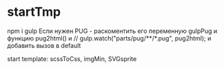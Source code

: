 # startTmp
npm i
gulp
Если нужен PUG - раскоментить его
переменную gulpPug
и функцию pug2html()
и // gulp.watch("parts/pug/**/*.pug", pug2html);
и добавить вызов в default

start template: scssToCss, imgMin, SVGsprite

